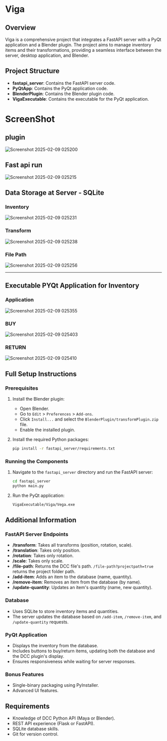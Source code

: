 # Viga

## Overview
Viga is a comprehensive project that integrates a FastAPI server with a PyQt application and a Blender plugin. The project aims to manage inventory items and their transformations, providing a seamless interface between the server, desktop application, and Blender.

## Project Structure
- **fastapi_server**: Contains the FastAPI server code.
- **PyQtApp**: Contains the PyQt application code.
- **BlenderPlugin**: Contains the Blender plugin code.
- **VigaExecutable**: Contains the executable for the PyQt application.


# ScreenShot

## plugin
![Screenshot 2025-02-09 025200](https://github.com/user-attachments/assets/f77c1077-cbec-4ae4-ad85-61f186c99f8d)

## Fast api run
![Screenshot 2025-02-09 025215](https://github.com/user-attachments/assets/de2bd944-34f3-47ca-a028-06e0b6714879)
## Data Storage at Server - SQLite

### Inventory
![Screenshot 2025-02-09 025231](https://github.com/user-attachments/assets/c901b8aa-ed2f-428a-96db-2384d42d0762)

### Transform
![Screenshot 2025-02-09 025238](https://github.com/user-attachments/assets/e4987ba4-74d1-47b6-a1a7-978d624fc2af)

### File Path
![Screenshot 2025-02-09 025256](https://github.com/user-attachments/assets/6230f5ee-e4e2-4806-a7b4-0b425c8d429e)

---

## Executable PYQt Application for Inventory

### Application
![Screenshot 2025-02-09 025355](https://github.com/user-attachments/assets/e6511e14-900a-4eef-8804-8f3c230d878e)

### BUY
![Screenshot 2025-02-09 025403](https://github.com/user-attachments/assets/b2160a83-d6ec-4e10-81dd-e5cd4bffe353)

### RETURN
![Screenshot 2025-02-09 025410](https://github.com/user-attachments/assets/93748ccd-03d6-45e6-9cc9-42acbb627aa0)

## Full Setup Instructions

### Prerequisites
1. Install the Blender plugin:
    - Open Blender.
    - Go to `Edit` > `Preferences` > `Add-ons`.
    - Click `Install...` and select the `BlenderPlugin/transformPlugin.zip` file.
    - Enable the installed plugin.

2. Install the required Python packages:
    ```sh
    pip install -r fastapi_server/requirements.txt
    ```

### Running the Components
1. Navigate to the `fastapi_server` directory and run the FastAPI server:
    ```sh
    cd fastapi_server
    python main.py
    ```

2. Run the PyQt application:
    ```sh
    VigaExecutable/Viga/Vega.exe
    ```

## Additional Information

### FastAPI Server Endpoints
- **/transform**: Takes all transforms (position, rotation, scale).
- **/translation**: Takes only position.
- **/rotation**: Takes only rotation.
- **/scale**: Takes only scale.
- **/file-path**: Returns the DCC file's path. `/file-path?projectpath=true` returns the project folder path.
- **/add-item**: Adds an item to the database (name, quantity).
- **/remove-item**: Removes an item from the database (by name).
- **/update-quantity**: Updates an item's quantity (name, new quantity).

### Database
- Uses SQLite to store inventory items and quantities.
- The server updates the database based on `/add-item`, `/remove-item`, and `/update-quantity` requests.

### PyQt Application
- Displays the inventory from the database.
- Includes buttons to buy/return items, updating both the database and the DCC plugin's display.
- Ensures responsiveness while waiting for server responses.

### Bonus Features
- Single-binary packaging using PyInstaller.
- Advanced UI features.

## Requirements
- Knowledge of DCC Python API (Maya or Blender).
- REST API experience (Flask or FastAPI).
- SQLite database skills.
- Git for version control.

